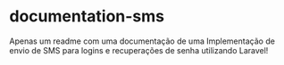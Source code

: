 # documentation-sms
Apenas um readme com uma documentação de uma Implementação de envio de SMS para logins e recuperações de senha utilizando Laravel!
